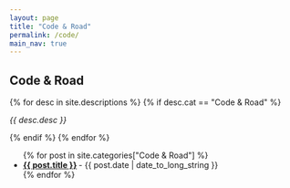 ```yaml
---
layout: page
title: "Code & Road"
permalink: /code/
main_nav: true
---
```


<h2 id="code-road">Code & Road</h2>
{% for desc in site.descriptions %}
  {% if desc.cat == "Code & Road" %}
    <p class="desc"><em>{{ desc.desc }}</em></p>
  {% endif %}
{% endfor %}
<ul class="posts-list">
  {% for post in site.categories["Code & Road"] %}
    <li>
      <strong>
        <a href="{{ post.url | prepend: site.baseurl }}">{{ post.title }}</a>
      </strong>
      <span class="post-date">- {{ post.date | date_to_long_string }}</span>
    </li>
  {% endfor %}
</ul>
<br>
